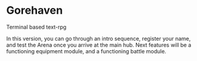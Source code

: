 # Gorehaven
Terminal based text-rpg

In this version, you can go through an intro sequence, register your name, and test the Arena once you arrive at the main hub.
Next features will be a functioning equipment module, and a functioning battle module.
